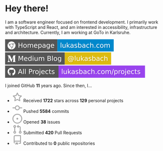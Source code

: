 # Hey there!

I am a software engineer focused on frontend development. I primarily work with TypeScript and React, and am interested in accessibility, infrastructure and architecture. Currently, I am working at GoTo in Karlsruhe.

[![Homepage](./icons/homepage.svg)](https://lukasbach.com)
[![Medium Blog](./icons/medium.svg)](https://medium.com/@lukasbach)
[![My Projects](./icons/projects.svg)](https://lukasbach.com/projects)

I joined GitHub **11** years ago. Since then, I...

- ![](./icons/star.svg) Received **1722** stars across **129** personal projects
- ![](./icons/commit.svg) Pushed **5584** commits
- ![](./icons/issues.svg) Opened **38** issues
- ![](./icons/pr.svg) Submitted **420** Pull Requests
- ![](./icons/repo.svg) Contributed to **0** public repositories
